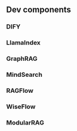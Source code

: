 ## Dev components
### DIFY
### LlamaIndex
### GraphRAG
### MindSearch
### RAGFlow
### WiseFlow
### ModularRAG